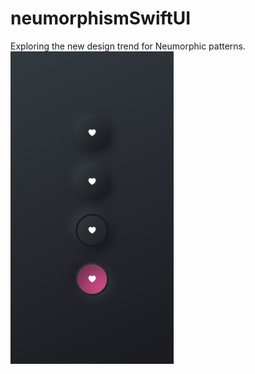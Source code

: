 # neumorphismSwiftUI

Exploring the new design trend for Neumorphic patterns. 
<br>
<img src="IMG_5209.jpg" height="500">

